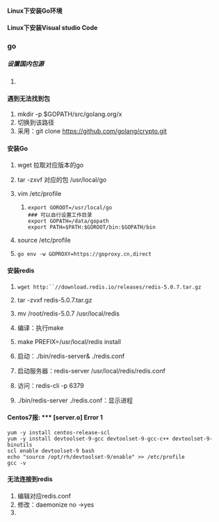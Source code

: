 #### Linux下安装Go环境

#### Linux下安装Visual studio Code

### go

##### 设置国内包源

1. 

#### 遇到无法找到包

1. mkdir -p $GOPATH/src/golang.org/x
2. 切换到该路径
3. 采用：git clone https://github.com/golang/crypto.git

#### 安装Go

1. wget 拉取对应版本的go

2. tar -zxvf 对应的包 /usr/local/go

3. vim /etc/profile

   1. ```
      export GOROOT=/usr/local/go
      ### 可以自行设置工作目录
      export GOPATH=/data/gopath
      export PATH=$PATH:$GOROOT/bin:$GOPATH/bin
      ```

4. source /etc/profile

5. `go env -w GOPROXY=https://goproxy.cn,direct`

#### 安装redis

1. ```
   wget http:``//download.redis.io/releases/redis-5.0.7.tar.gz
   ```

2. tar -zvxf redis-5.0.7.tar.gz

3. mv /root/redis-5.0.7 /usr/local/redis

4. 编译：执行make

5. make PREFIX=/usr/local/redis install

6. 启动：./bin/redis-server& ./redis.conf

7. 启动服务器：redis-server /usr/local/redis/redis.conf

8. 访问：redis-cli  -p 6379

1. ./bin/redis-server ./redis.conf：显示进程

#### Centos7报: *** [server.o] Error 1

```
yum -y install centos-release-scl
yum -y install devtoolset-9-gcc devtoolset-9-gcc-c++ devtoolset-9-binutils
scl enable devtoolset-9 bash
echo "source /opt/rh/devtoolset-9/enable" >> /etc/profile
gcc -v
```

#### 无法连接到redis

1. 编辑对应redis.conf
2. 修改：daemonize no ->yes
3. 